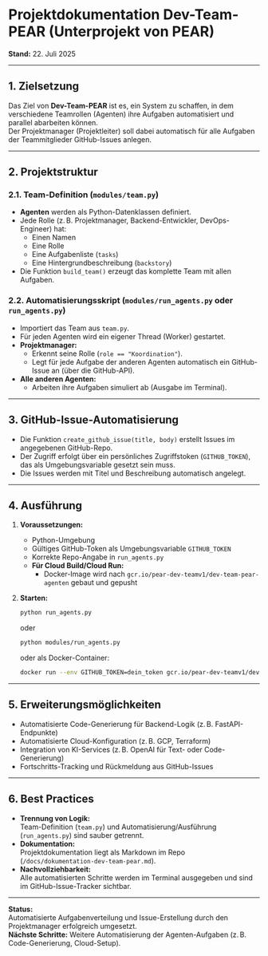 # Projektdokumentation Dev-Team-PEAR (Unterprojekt von PEAR)

**Stand:** 22. Juli 2025

---

## 1. Zielsetzung

Das Ziel von **Dev-Team-PEAR** ist es, ein System zu schaffen, in dem verschiedene Teamrollen (Agenten) ihre Aufgaben automatisiert und parallel abarbeiten können.  
Der Projektmanager (Projektleiter) soll dabei automatisch für alle Aufgaben der Teammitglieder GitHub-Issues anlegen.

---

## 2. Projektstruktur

### 2.1. Team-Definition (`modules/team.py`)

- **Agenten** werden als Python-Datenklassen definiert.
- Jede Rolle (z. B. Projektmanager, Backend-Entwickler, DevOps-Engineer) hat:
  - Einen Namen
  - Eine Rolle
  - Eine Aufgabenliste (`tasks`)
  - Eine Hintergrundbeschreibung (`backstory`)
- Die Funktion `build_team()` erzeugt das komplette Team mit allen Aufgaben.

### 2.2. Automatisierungsskript (`modules/run_agents.py` oder `run_agents.py`)

- Importiert das Team aus `team.py`.
- Für jeden Agenten wird ein eigener Thread (Worker) gestartet.
- **Projektmanager:**  
  - Erkennt seine Rolle (`role == "Koordination"`).
  - Legt für jede Aufgabe der anderen Agenten automatisch ein GitHub-Issue an (über die GitHub-API).
- **Alle anderen Agenten:**  
  - Arbeiten ihre Aufgaben simuliert ab (Ausgabe im Terminal).

---

## 3. GitHub-Issue-Automatisierung

- Die Funktion `create_github_issue(title, body)` erstellt Issues im angegebenen GitHub-Repo.
- Der Zugriff erfolgt über ein persönliches Zugriffstoken (`GITHUB_TOKEN`), das als Umgebungsvariable gesetzt sein muss.
- Die Issues werden mit Titel und Beschreibung automatisch angelegt.

---

## 4. Ausführung

1. **Voraussetzungen:**
   - Python-Umgebung
   - Gültiges GitHub-Token als Umgebungsvariable `GITHUB_TOKEN`
   - Korrekte Repo-Angabe in `run_agents.py`
   - **Für Cloud Build/Cloud Run:**  
     - Docker-Image wird nach `gcr.io/pear-dev-teamv1/dev-team-pear-agenten` gebaut und gepusht

2. **Starten:**
   ```sh
   python run_agents.py
   ```
   oder
   ```sh
   python modules/run_agents.py
   ```
   oder als Docker-Container:
   ```sh
   docker run --env GITHUB_TOKEN=dein_token gcr.io/pear-dev-teamv1/dev-team-pear-agenten
   ```
   
---

## 5. Erweiterungsmöglichkeiten

- Automatisierte Code-Generierung für Backend-Logik (z. B. FastAPI-Endpunkte)
- Automatisierte Cloud-Konfiguration (z. B. GCP, Terraform)
- Integration von KI-Services (z. B. OpenAI für Text- oder Code-Generierung)
- Fortschritts-Tracking und Rückmeldung aus GitHub-Issues

---

## 6. Best Practices

- **Trennung von Logik:**  
  Team-Definition (`team.py`) und Automatisierung/Ausführung (`run_agents.py`) sind sauber getrennt.
- **Dokumentation:**  
  Projektdokumentation liegt als Markdown im Repo (`/docs/dokumentation-dev-team-pear.md`).
- **Nachvollziehbarkeit:**  
  Alle automatisierten Schritte werden im Terminal ausgegeben und sind im GitHub-Issue-Tracker sichtbar.

---

**Status:**  
Automatisierte Aufgabenverteilung und Issue-Erstellung durch den Projektmanager erfolgreich umgesetzt.  
**Nächste Schritte:** Weitere Automatisierung der Agenten-Aufgaben (z. B. Code-Generierung, Cloud-Setup).
